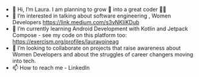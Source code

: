 - 👋 Hi, I’m Laura. I am planning to grow :seedling: into a great coder :woman_technologist: 
- 👀 I’m interested in talking about software engineering , Women Developers https://link.medium.com/s3vNKIiKDub
- 🌱 I’m currently learning Android Development with Kotlin and Jetpack Compose - see my code on this platform too: https://exercism.org/profiles/lauravoineag
- 💞️ I’m looking to collaborate on projects that raise awareness about Women Developers and about the struggles of career changers moving into tech.
- 📫 How to reach me - LinkedIn 

<!---
lauravoineag/lauravoineag is a ✨ special ✨ repository because its `README.md` (this file) appears on your GitHub profile.
You can click the Preview link to take a look at your changes.
--->
